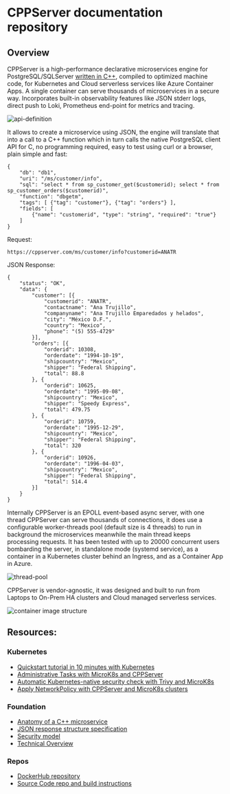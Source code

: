 # CPPServer documentation repository

## Overview

CPPServer is a high-performance declarative microservices engine for PostgreSQL/SQLServer [written in C++](https://github.com/cppservergit/cppserver-pgsql), compiled to optimized machine code, for Kubernetes and Cloud serverless services like Azure Container Apps. A single container can serve thousands of microservices in a secure way. Incorporates built-in observability features like JSON stderr logs, direct push to Loki, Prometheus end-point for metrics and tracing.

![api-definition](https://github.com/cppservergit/cppserver-docs/assets/126841556/23fe1d10-549a-47b8-8ca3-53dc8a4376e3)

It allows to create a microservice using JSON, the engine will translate that into a call to a C++ function which in turn calls the native PostgreSQL client API for C, no programming required, easy to test using curl or a browser, plain simple and fast:

```
{
	"db": "db1",
	"uri": "/ms/customer/info",
	"sql": "select * from sp_customer_get($customerid); select * from sp_customer_orders($customerid)",
	"function": "dbgetm",
	"tags": [ {"tag": "customer"}, {"tag": "orders"} ],
	"fields": [
		{"name": "customerid", "type": "string", "required": "true"}
	]
}
```

Request:
```
https://cppserver.com/ms/customer/info?customerid=ANATR
```

JSON Response:
```
{
	"status": "OK",
	"data": {
		"customer": [{
			"customerid": "ANATR",
			"contactname": "Ana Trujillo",
			"companyname": "Ana Trujillo Emparedados y helados",
			"city": "México D.F.",
			"country": "Mexico",
			"phone": "(5) 555-4729"
		}],
		"orders": [{
			"orderid": 10308,
			"orderdate": "1994-10-19",
			"shipcountry": "Mexico",
			"shipper": "Federal Shipping",
			"total": 88.8
		}, {
			"orderid": 10625,
			"orderdate": "1995-09-08",
			"shipcountry": "Mexico",
			"shipper": "Speedy Express",
			"total": 479.75
		}, {
			"orderid": 10759,
			"orderdate": "1995-12-29",
			"shipcountry": "Mexico",
			"shipper": "Federal Shipping",
			"total": 320
		}, {
			"orderid": 10926,
			"orderdate": "1996-04-03",
			"shipcountry": "Mexico",
			"shipper": "Federal Shipping",
			"total": 514.4
		}]
	}
}
```

Internally CPPServer is an EPOLL event-based async server, with one thread CPPServer can serve thousands of connections, it does use a configurable worker-threads pool (default size is 4 threads) to run in background the microservices meanwhile the main thread keeps processing requests. It has been tested with up to 20000 concurrent users bombarding the server, in standalone mode (systemd service), as a container in a Kubernetes cluster behind an Ingress, and as a Container App in Azure.

![thread-pool](https://github.com/cppservergit/cppserver-docs/assets/126841556/bd39274c-603e-4d61-9b57-83154980ea45)

CPPServer is vendor-agnostic, it was designed and built to run from Laptops to On-Prem HA clusters and Cloud managed serverless services.

![container image structure](https://github.com/cppservergit/cppserver-docs/assets/126841556/093b88cd-74fe-444f-9f25-081401af3035)

## Resources:

### Kubernetes
* [Quickstart tutorial in 10 minutes with Kubernetes](https://github.com/cppservergit/cppserver-docs/blob/main/quickstart.md)
* [Administrative Tasks with MicroK8s and CPPServer](https://github.com/cppservergit/cppserver-docs/blob/main/admin-tasks.md)
* [Automatic Kubernetes-native security check with Trivy and MicroK8s](https://github.com/cppservergit/cppserver-docs/blob/main/security-check.md)
* [Apply NetworkPolicy with CPPServer and MicroK8s clusters](https://github.com/cppservergit/cppserver-docs/blob/main/networkpolicy.md)

### Foundation
* [Anatomy of a C++ microservice](https://github.com/cppservergit/cppserver-docs/blob/main/microservice-anatomy.pdf)
* [JSON response structure specification](https://github.com/cppservergit/cppserver-docs/blob/main/json_response_spec.pdf)
* [Security model](https://github.com/cppservergit/cppserver-docs/blob/main/security-model.md)
* [Technical Overview](https://github.com/cppservergit/cppserver-docs/blob/main/tech-overview.md)

### Repos
* [DockerHub repository](https://hub.docker.com/r/cppserver/pgsql)
* [Source Code repo and build instructions](https://github.com/cppservergit/cppserver-pgsql)
